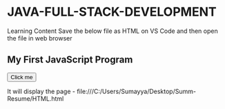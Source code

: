 # JAVA-FULL-STACK-DEVELOPMENT
Learning Content
Save the below file as HTML on VS Code and then open the file in web browser

<!DOCTYPE html>
<html>
<head>
 <title>My First JavaScript</title>
</head>
<body>
<h2>My First JavaScript Program</h2>
<button onclick=”displayMessage()”>Click
me
</button>
<p id=”demo”></p>
<script>
function displayMessage() {
 document.querySelector(“#demo”).
textContent = “Welcome to your first
JavaScript program.”;
}
</script>
</body>
</html>
</html>

It will display the page - file:///C:/Users/Sumayya/Desktop/Summ-Resume/HTML.html 


